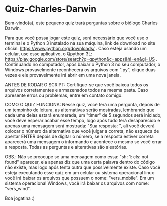 # Quiz-Charles-Darwin
Bem-vindo(a), este pequeno quiz trará perguntas sobre o biólogo Charles Darwin. 

Para que você possa jogar este quiz, será necessário que você use o terminal e o Python 3 instalado na sua máquina, link de download no site oficial: https://www.python.org/downloads/ . Caso esteja usando um celular, use esse aplicativo, o Qpython 3L: https://play.google.com/store/search?q=qpython&c=apps&hl=en&gl=US . Continuando no computador, após baixar o Python 3 no seu computador, o Windows provavelmente reconhecerá os arquivos com ".py", clique duas vezes e ele provavelmente irá abrir em uma nova janela.

ANTES DE RODAR O SCRIPT:
Certifique-se que você baixou todos os arquivos corretamentes e armazenados todos na mesma pasta.
Caso apresente erros ou problemas, entre em contato comigo.

COMO O QUIZ FUNCIONA:
Nesse quiz, você terá uma pergunta, depois de um tempinho de leitura, as alternativas serão mostradas, lembrando que cada uma delas estará enumerada, um "timer" de 5 segundos será iniciado, você deve esperar acabar esse tempo, logo após tudo terá desaparecido e apenas uma mensagem será mostrada: "Sua resposta: ", ali você deverá colocar o número da alternativa que você julgar a correta, não esqueca de apertar ENTER depois de digitar o número, se a resposta estiver correta aparecerá uma mensagem o informando e acontece o mesmo se você errar a resposta. Todas as perguntas e alterativas são aleatórias.

OBS.: Não se preocupe se uma mensagem como essa: "sh: 1: cls: not found" aparecer, ela apenas diz que uma certa palavra dentro do código não existe, mas logo após tenta outra que possivelmente existe. Caso você esteja executando esse quiz em um celular ou sistema operacional linux você irá baixar os arquivos que possuem o nome: "vers_mobile". Em um sistema operacional Windows, você irá baixar os arquivos com nome: "vers_wind".

Boa jogatina :)
